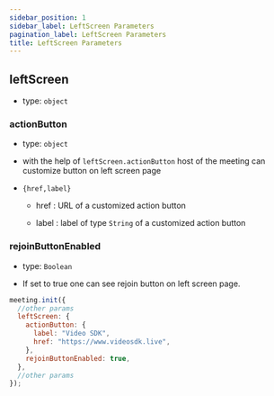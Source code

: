 ```yaml
---
sidebar_position: 1
sidebar_label: LeftScreen Parameters
pagination_label: LeftScreen Parameters
title: LeftScreen Parameters
---
```


<div class="sdk-api-ref-only-h4">

## leftScreen

- type: `object`

### actionButton

- type: `object`

- with the help of `leftScreen.actionButton` host of the meeting can customize button on left screen page

- `{href,label}`

  - href : URL of a customized action button

  - label : label of type `String` of a customized action button

### rejoinButtonEnabled

- type: `Boolean`

- If set to true one can see rejoin button on left screen page.

```js
meeting.init({
  //other params
  leftScreen: {
    actionButton: {
      label: "Video SDK",
      href: "https://www.videosdk.live",
    },
    rejoinButtonEnabled: true,
  },
  //other params
});
```

</div>
